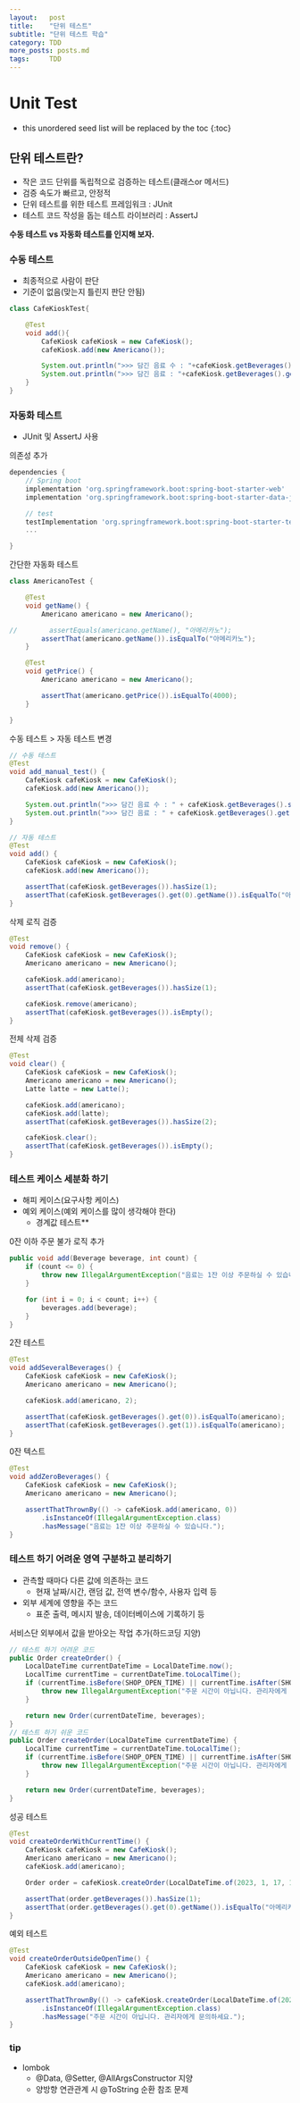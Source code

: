 ```yaml
---
layout:   post
title:    "단위 테스트"
subtitle: "단위 테스트 학습"
category: TDD
more_posts: posts.md
tags:     TDD
---
```

# Unit Test

<!--more-->
<!-- Table of contents -->
* this unordered seed list will be replaced by the toc
{:toc}

<!-- text -->

## 단위 테스트란?
- 작은 코드 단위를 독립적으로 검증하는 테스트(클래스or 메서드)
- 검증 속도가 빠르고, 안정적
- 단위 테스트를 위한 테스트 프레임워크 : JUnit
- 테스트 코드 작성을 돕는 테스트 라이브러리 : AssertJ

**수동 테스트 vs 자동화 테스트를 인지해 보자.**

### 수동 테스트
- 최종적으로 사람이 판단
- 기준이 없음(맞는지 틀린지 판단 안됨)

``` java
class CafeKioskTest{

    @Test
    void add(){
        CafeKiosk cafeKiosk = new CafeKiosk();
        cafeKiosk.add(new Americano());

        System.out.println(">>> 담긴 음료 수 : "+cafeKiosk.getBeverages().size());
        System.out.println(">>> 담긴 음료 : "+cafeKiosk.getBeverages().get(0).getName());
    }
}
```

### 자동화 테스트
- JUnit 및 AssertJ 사용

의존성 추가
``` gradle
dependencies {
    // Spring boot
    implementation 'org.springframework.boot:spring-boot-starter-web'
    implementation 'org.springframework.boot:spring-boot-starter-data-jpa'

    // test
    testImplementation 'org.springframework.boot:spring-boot-starter-test'
    ...

}
```

간단한 자동화 테스트
``` java
class AmericanoTest {

    @Test
    void getName() {
        Americano americano = new Americano();

//        assertEquals(americano.getName(), "아메리카노");
        assertThat(americano.getName()).isEqualTo("아메리카노");
    }

    @Test
    void getPrice() {
        Americano americano = new Americano();

        assertThat(americano.getPrice()).isEqualTo(4000);
    }

}
```

수동 테스트 > 자동 테스트 변경
``` java
// 수동 테스트
@Test
void add_manual_test() {
    CafeKiosk cafeKiosk = new CafeKiosk();
    cafeKiosk.add(new Americano());

    System.out.println(">>> 담긴 음료 수 : " + cafeKiosk.getBeverages().size());
    System.out.println(">>> 담긴 음료 : " + cafeKiosk.getBeverages().get(0).getName());
}

// 자동 테스트
@Test
void add() {
    CafeKiosk cafeKiosk = new CafeKiosk();
    cafeKiosk.add(new Americano());

    assertThat(cafeKiosk.getBeverages()).hasSize(1);
    assertThat(cafeKiosk.getBeverages().get(0).getName()).isEqualTo("아메리카노");
}
```

삭제 로직 검증
``` java
@Test
void remove() {
    CafeKiosk cafeKiosk = new CafeKiosk();
    Americano americano = new Americano();

    cafeKiosk.add(americano);
    assertThat(cafeKiosk.getBeverages()).hasSize(1);

    cafeKiosk.remove(americano);
    assertThat(cafeKiosk.getBeverages()).isEmpty();
}
```

전체 삭제 검증
``` java
@Test
void clear() {
    CafeKiosk cafeKiosk = new CafeKiosk();
    Americano americano = new Americano();
    Latte latte = new Latte();

    cafeKiosk.add(americano);
    cafeKiosk.add(latte);
    assertThat(cafeKiosk.getBeverages()).hasSize(2);

    cafeKiosk.clear();
    assertThat(cafeKiosk.getBeverages()).isEmpty();
}
```

### 테스트 케이스 세분화 하기
- 해피 케이스(요구사항 케이스)
- 예외 케이스(예외 케이스를 많이 생각해야 한다)
  - 경계값 테스트**

0잔 이하 주문 불가 로직 추가
``` java
public void add(Beverage beverage, int count) {
    if (count <= 0) {
        throw new IllegalArgumentException("음료는 1잔 이상 주문하실 수 있습니다.");
    }

    for (int i = 0; i < count; i++) {
        beverages.add(beverage);
    }
}
```

2잔 테스트
``` java
@Test
void addSeveralBeverages() {
    CafeKiosk cafeKiosk = new CafeKiosk();
    Americano americano = new Americano();

    cafeKiosk.add(americano, 2);

    assertThat(cafeKiosk.getBeverages().get(0)).isEqualTo(americano);
    assertThat(cafeKiosk.getBeverages().get(1)).isEqualTo(americano);
}
```

0잔 텍스트
``` java
@Test
void addZeroBeverages() {
    CafeKiosk cafeKiosk = new CafeKiosk();
    Americano americano = new Americano();

    assertThatThrownBy(() -> cafeKiosk.add(americano, 0))
        .isInstanceOf(IllegalArgumentException.class)
        .hasMessage("음료는 1잔 이상 주문하실 수 있습니다.");
}
```

### 테스트 하기 어려운 영역 구분하고 분리하기
- 관측할 때마다 다른 값에 의존하는 코드
  - 현재 날짜/시간, 랜덤 값, 전역 변수/함수, 사용자 입력 등
- 외부 세계에 영향을 주는 코드 
  - 표준 출력, 메시지 발송, 데이터베이스에 기록하기 등

서비스단 외부에서 값을 받아오는 작업 추가(하드코딩 지양)
``` java
// 테스트 하기 어려운 코드
public Order createOrder() {
    LocalDateTime currentDateTime = LocalDateTime.now();
    LocalTime currentTime = currentDateTime.toLocalTime();
    if (currentTime.isBefore(SHOP_OPEN_TIME) || currentTime.isAfter(SHOP_CLOSE_TIME)) {
        throw new IllegalArgumentException("주문 시간이 아닙니다. 관리자에게 문의하세요.");
    }

    return new Order(currentDateTime, beverages);
}
// 테스트 하기 쉬운 코드
public Order createOrder(LocalDateTime currentDateTime) {
    LocalTime currentTime = currentDateTime.toLocalTime();
    if (currentTime.isBefore(SHOP_OPEN_TIME) || currentTime.isAfter(SHOP_CLOSE_TIME)) {
        throw new IllegalArgumentException("주문 시간이 아닙니다. 관리자에게 문의하세요.");
    }

    return new Order(currentDateTime, beverages);
}
```

성공 테스트
``` java
@Test
void createOrderWithCurrentTime() {
    CafeKiosk cafeKiosk = new CafeKiosk();
    Americano americano = new Americano();
    cafeKiosk.add(americano);

    Order order = cafeKiosk.createOrder(LocalDateTime.of(2023, 1, 17, 10, 0));

    assertThat(order.getBeverages()).hasSize(1);
    assertThat(order.getBeverages().get(0).getName()).isEqualTo("아메리카노");
}
```

예외 테스트
``` java
@Test
void createOrderOutsideOpenTime() {
    CafeKiosk cafeKiosk = new CafeKiosk();
    Americano americano = new Americano();
    cafeKiosk.add(americano);

    assertThatThrownBy(() -> cafeKiosk.createOrder(LocalDateTime.of(2023, 1, 17, 9, 59)))
        .isInstanceOf(IllegalArgumentException.class)
        .hasMessage("주문 시간이 아닙니다. 관리자에게 문의하세요.");
}
```

### tip
- lombok
  - @Data, @Setter, @AllArgsConstructor 지양
  - 양방향 연관관계 시 @ToString 순환 참조 문제